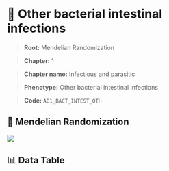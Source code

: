 # 🧪 Other bacterial intestinal infections

> **Root:** Mendelian Randomization

> **Chapter:** 1  

> **Chapter name:** Infectious and parasitic

> **Phenotype:** Other bacterial intestinal infections  

> **Code:** `AB1_BACT_INTEST_OTH`

## 🧬 Mendelian Randomization  

<img src="/MR/Figures/Forward/AB1_BACT_INTEST_OTH.png"/>

## 📊 Data Table

<CsvTableMRF src="/public/MR/Data/Forward/AB1_BACT_INTEST_OTH.csv"/>
